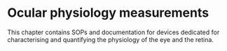 # Ocular physiology measurements

This chapter contains SOPs and documentation for devices dedicated for characterising and quantifying the physiology of the eye and the retina.

